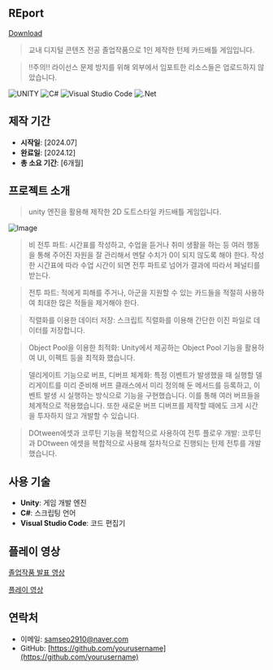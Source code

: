 ## REport
[Download](http://naver.me/5chP9WDr)
> 교내 디지털 콘텐츠 전공 졸업작품으로 1인 제작한 턴제 카드배틀 게임입니다.

> !!주의!! 라이선스 문제 방지를 위해 외부에서 임포트한 리소스들은 업로드하지 않았습니다.


![UNITY](https://img.shields.io/badge/UNITY-000000.svg?&style=for-the-badge&logo=unity&logoColor=white)
![C#](https://img.shields.io/badge/c%23-%23239120.svg?style=for-the-badge&logo=csharp&logoColor=white)
![Visual Studio Code](https://img.shields.io/badge/Visual%20Studio%20Code-007ACC.svg?&style=for-the-badge&logo=Visual%20Studio%20Code&logoColor=white)
![.Net](https://img.shields.io/badge/.NET-5C2D91?style=for-the-badge&logo=.net&logoColor=white)

## 제작 기간

- **시작일**: [2024.07] 
- **완료일**: [2024.12]  
- **총 소요 기간**: [6개월]

## 프로젝트 소개

>unity 엔진을 활용해 제작한 2D 도트스타일 카드배틀 게임입니다.

![Image](https://github.com/user-attachments/assets/19bd64c3-d340-4d19-9c50-1dccafb80db3)

> 비 전투 파트: 시간표를 작성하고, 수업을 듣거나 취미 생활을 하는 등 여러 행동을 통해 주어진 자원을 잘 관리해서 멘탈 수치가 0이 되지 않도록 해야 한다. 작성한 시간표에 따라 수업 시간이 되면 전투 파트로 넘어가 결과에 따라서 페널티를 받는다.

> 전투 파트: 적에게 피해를 주거나, 아군을 지원할 수 있는 카드들을 적절히 사용하여 최대한 많은 적들을 제거해야 한다.




> 직렬화를 이용한 데이터 저장: 스크립트 직렬화를 이용해 간단한 이진 파일로 데이터를 저장합니다.

> Object Pool을 이용한 최적화: Unity에서 제공하는 Object Pool 기능을 활용하여 UI, 이펙트 등을 최적화 했습니다.

> 델리게이트 기능으로 버프, 디버프 체계화: 특정 이벤트가 발생했을 때 실행할 델리게이트를 미리 준비해 버프 클래스에서 미리 정의해 둔 메서드를 등록하고, 이벤트 발생 시 실행하는 방식으로 기능을 구현했습니다. 이를 통해 여러 버프들을 체계적으로 적용했습니다. 또한 새로운 버프 디버프를 제작할 때에도 크게 시간을 투자하지 않고 개발할 수 있습니다.

> DOtween에셋과 코루틴 기능을 복합적으로 사용하여 전투 플로우 개발: 코루틴과 DOtween 에셋을 복합적으로 사용해 절차적으로 진행되는 턴제 전투를 개발했습니다.

## 사용 기술

- **Unity**: 게임 개발 엔진
- **C#**: 스크립팅 언어
- **Visual Studio Code**: 코드 편집기


## 플레이 영상
[졸업작품 발표 영상](https://www.youtube.com/watch?v=YH6nIo2rzRU)

[플레이 영상](https://youtu.be/LoSdjV8fUqM)

## 연락처

- 이메일: [samseo2910@naver.com](mailto:samseo2910@naver.com)
- GitHub: [https://github.com/yourusername](https://github.com/yourusername)

